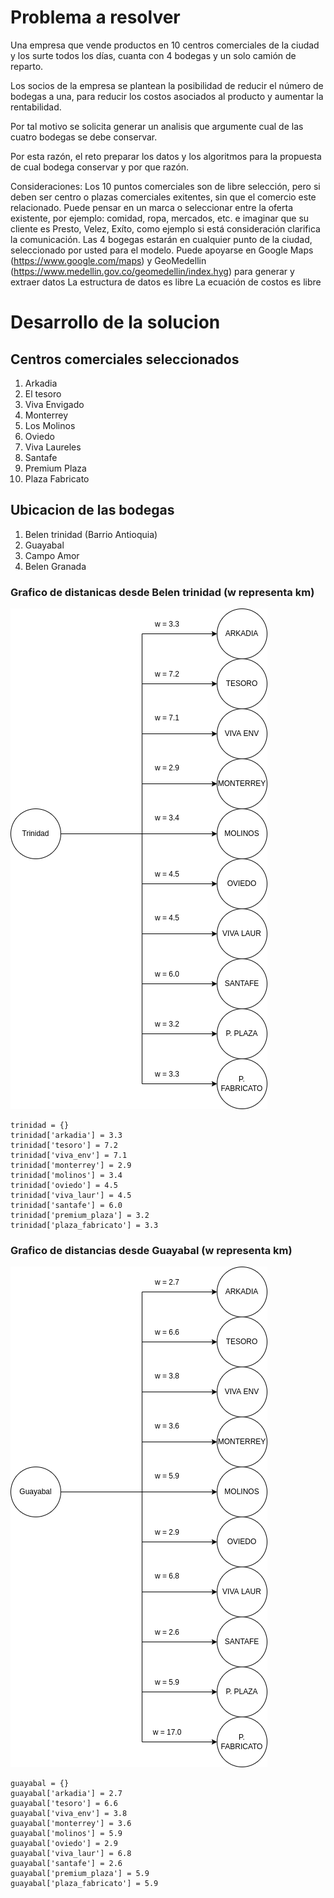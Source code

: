 # Problema a resolver
Una empresa que vende productos en 10 centros comerciales de la ciudad y los surte todos los días, cuanta con 4 bodegas y un solo camión de reparto.

Los socios de la empresa se plantean la posibilidad de reducir el número de bodegas a una, para reducir los costos asociados al producto y aumentar la rentabilidad.

Por tal motivo se solicita generar un analisis que argumente cual de las cuatro bodegas se debe conservar.

Por esta razón, el reto preparar los datos y los algoritmos para la propuesta de cual bodega conservar y por que razón.

Consideraciones:
Los 10 puntos comerciales son de libre selección, pero si deben ser centro o plazas comerciales exitentes, sin que el comercio este relacionado. Puede pensar en un marca o seleccionar entre la oferta existente, por ejemplo: comidad, ropa, mercados, etc. e imaginar que su cliente es Presto, Velez, Exíto, como ejemplo si está consideración clarifica la comunicación.
Las 4 bogegas estarán en cualquier punto de la ciudad, seleccionado por usted para el modelo.
Puede apoyarse en Google Maps (https://www.google.com/maps) y GeoMedellin (https://www.medellin.gov.co/geomedellin/index.hyg) para generar y extraer datos
La estructura de datos es libre
La ecuación de costos es libre

# Desarrollo de la solucion
## Centros comerciales seleccionados
1. Arkadia
2. El tesoro
3. Viva Envigado
4. Monterrey
5. Los Molinos
6. Oviedo
7. Viva Laureles
8. Santafe
9. Premium Plaza
10. Plaza Fabricato

## Ubicacion de las bodegas
1. Belen trinidad (Barrio Antioquia)
2. Guayabal
3. Campo Amor
4. Belen Granada

### Grafico de distanicas desde Belen trinidad (w representa km)
![Belen](/graficoTrinidad.drawio.png)

~~~
trinidad = {}
trinidad['arkadia'] = 3.3
trinidad['tesoro'] = 7.2
trinidad['viva_env'] = 7.1
trinidad['monterrey'] = 2.9
trinidad['molinos'] = 3.4
trinidad['oviedo'] = 4.5
trinidad['viva_laur'] = 4.5
trinidad['santafe'] = 6.0
trinidad['premium_plaza'] = 3.2
trinidad['plaza_fabricato'] = 3.3
~~~

### Grafico de distancias desde Guayabal (w representa km)
![Guayabal](/graficoGuayabal.drawio.png)
~~~
guayabal = {}
guayabal['arkadia'] = 2.7
guayabal['tesoro'] = 6.6
guayabal['viva_env'] = 3.8
guayabal['monterrey'] = 3.6
guayabal['molinos'] = 5.9
guayabal['oviedo'] = 2.9
guayabal['viva_laur'] = 6.8
guayabal['santafe'] = 2.6
guayabal['premium_plaza'] = 5.9
guayabal['plaza_fabricato'] = 5.9
~~~